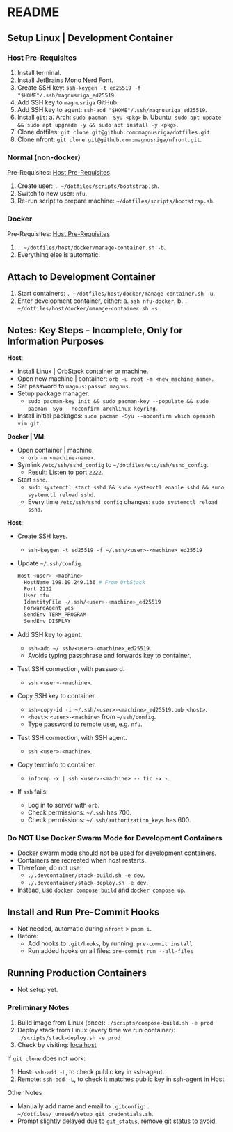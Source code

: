 # README

## Setup Linux | Development Container

### Host Pre-Requisites

1. Install terminal.
2. Install JetBrains Mono Nerd Font.
3. Create SSH key: `ssh-keygen -t ed25519 -f "$HOME"/.ssh/magnusriga_ed25519`.
4. Add SSH key to `magnusriga` GitHub.
5. Add SSH key to agent: `ssh-add "$HOME"/.ssh/magnusriga_ed25519`.
6. Install `git`:
   a. Arch: `sudo pacman -Syu <pkg>`
   b. Ubuntu: `sudo apt update && sudo apt upgrade -y && sudo apt install -y <pkg>`.
7. Clone dotfiles: `git clone git@github.com:magnusriga/dotfiles.git`.
8. Clone nfront: `git clone git@github.com:magnusriga/nfront.git`.

### Normal (non-docker)

Pre-Requisites: [Host Pre-Requisites](#host-pre-requisites)

1. Create user: `. ~/dotfiles/scripts/bootstrap.sh`.
2. Switch to new user: `nfu`.
3. Re-run script to prepare machine: `~/dotfiles/scripts/bootstrap.sh`.

### Docker

Pre-Requisites: [Host Pre-Requisites](#host-pre-requisites)

1. `. ~/dotfiles/host/docker/manage-container.sh -b`.
2. Everything else is automatic.

## Attach to Development Container

1. Start containers: `. ~/dotfiles/host/docker/manage-container.sh -u`.
1. Enter development container, either:
   a. `ssh nfu-docker`.
   b. `. ~/dotfiles/host/docker/manage-container.sh -s`.

## Notes: Key Steps - Incomplete, Only for Information Purposes

**Host**:

- Install Linux | OrbStack container or machine.
- Open new machine | container: `orb -u root -m <new_machine_name>`.
- Set password to `magnus`: `passwd magnus`.
- Setup package manager.
  - `sudo pacman-key init && sudo pacman-key --populate && sudo pacman -Syu --noconfirm archlinux-keyring`.
- Install initial packages: `sudo pacman -Syu --noconfirm which openssh vim git`.

**Docker | VM**:

- Open container | machine.
  - `orb -m <machine-name>`.
- Symlink `/etc/ssh/sshd_config` to `~/dotfiles/etc/ssh/sshd_config`.
  - Result: Listen to port `2222`.
- Start `sshd`.
  - `sudo systemctl start sshd && sudo systemctl enable sshd && sudo systemctl reload sshd`.
  - Every time `/etc/ssh/sshd_config` changes: `sudo systemctl reload sshd`.

**Host**:

- Create SSH keys.
  - `ssh-keygen -t ed25519 -f ~/.ssh/<user>-<machine>_ed25519`
- Update `~/.ssh/config`.

  ```bash
  Host <user>-<machine>
    HostName 198.19.249.136 # From OrbStack
    Port 2222
    User nfu
    IdentityFile ~/.ssh/<user>-<machine>_ed25519
    ForwardAgent yes
    SendEnv TERM_PROGRAM
    SendEnv DISPLAY
  ```

- Add SSH key to agent.
  - `ssh-add ~/.ssh/<user>-<machine>_ed25519`.
  - Avoids typing passphrase and forwards key to container.
- Test SSH connection, with password.
  - `ssh <user>-<machine>`.
- Copy SSH key to container.
  - `ssh-copy-id -i ~/.ssh/<user>-<machine>_ed25519.pub <host>`.
  - `<host>`: `<user>-<machine>` from `~/ssh/config`.
  - Type password to remote user, e.g. `nfu`.
- Test SSH connection, with SSH agent.
  - `ssh <user>-<machine>`.
- Copy terminfo to container.
  - `infocmp -x | ssh <user>-<machine> -- tic -x -`.
- If `ssh` fails:
  - Log in to server with `orb`.
  - Check permissions: `~/.ssh` has 700.
  - Check permissions: `~/.ssh/authorization_keys` has 600.

### Do NOT Use Docker Swarm Mode for Development Containers

- Docker swarm mode should not be used for development containers.
- Containers are recreated when host restarts.
- Therefore, do not use:
  - `./.devcontainer/stack-build.sh -e dev`.
  - `./.devcontainer/stack-deploy.sh -e dev`.
- Instead, use `docker compose build` and `docker compose up`.

## Install and Run Pre-Commit Hooks

- Not needed, automatic during `nfront` > `pnpm i`.
- Before:
  - Add hooks to `.git/hooks`, by running: `pre-commit install`
  - Run added hooks on all files: `pre-commit run --all-files`

## Running Production Containers

- Not setup yet.

### Preliminary Notes

1. Build image from Linux (once): `./scripts/compose-build.sh -e prod`
2. Deploy stack from Linux (every time we run container): `./scripts/stack-deploy.sh -e prod`
3. Check by visiting: [localhost](http://localhost:3000)

If `git clone` does not work:

1. Host: `ssh-add -L`, to check public key in ssh-agent.
2. Remote: `ssh-add -L`, to check it matches public key in ssh-agent in Host.

Other Notes

- Manually add name and email to `.gitconfig`: `. ~/dotfiles/_unused/setup_git_credentials.sh`.
- Prompt slightly delayed due to `git_status`, remove git status to avoid.
